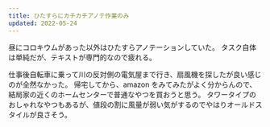 ```yaml
---
title: ひたすらにカチカチアノテ作業のみ
updated: 2022-05-24
---
```


昼にコロキウムがあった以外はひたすらアノテーションしていた。
タスク自体は単純だが、テキストが専門的なので疲れる。

仕事後自転車に乗って川の反対側の電気屋まで行き、扇風機を探したが良い感じのが全然なかった。
帰宅してから、amazon をみてみたがよく分からんので、結局家の近くのホームセンターで普通なやつを買おうと思う。
タワータイプのおしゃれなやつもあるが、値段の割に風量が弱い気がするのでやはりオールドスタイルが良さそう。
